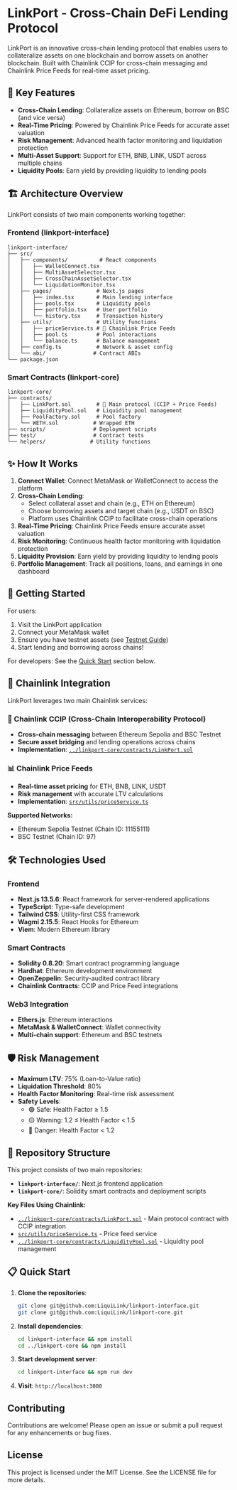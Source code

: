 # LinkPort - Cross-Chain DeFi Lending Protocol

LinkPort is an innovative cross-chain lending protocol that enables users to collateralize assets on one blockchain and borrow assets on another blockchain. Built with Chainlink CCIP for cross-chain messaging and Chainlink Price Feeds for real-time asset pricing.

## 🌟 Key Features

- **Cross-Chain Lending**: Collateralize assets on Ethereum, borrow on BSC (and vice versa)
- **Real-Time Pricing**: Powered by Chainlink Price Feeds for accurate asset valuation
- **Risk Management**: Advanced health factor monitoring and liquidation protection
- **Multi-Asset Support**: Support for ETH, BNB, LINK, USDT across multiple chains
- **Liquidity Pools**: Earn yield by providing liquidity to lending pools

## 🏗️ Architecture Overview

LinkPort consists of two main components working together:

### Frontend (linkport-interface)
```
linkport-interface/
├── src/
│   ├── components/          # React components
│   │   ├── WalletConnect.tsx
│   │   ├── MultiAssetSelector.tsx
│   │   ├── CrossChainAssetSelector.tsx
│   │   └── LiquidationMonitor.tsx
│   ├── pages/              # Next.js pages
│   │   ├── index.tsx       # Main lending interface
│   │   ├── pools.tsx       # Liquidity pools
│   │   ├── portfolio.tsx   # User portfolio
│   │   └── history.tsx     # Transaction history
│   ├── utils/              # Utility functions
│   │   ├── priceService.ts # 🔗 Chainlink Price Feeds
│   │   ├── pool.ts         # Pool interactions
│   │   └── balance.ts      # Balance management
│   ├── config.ts           # Network & asset config
│   └── abi/               # Contract ABIs
└── package.json
```

### Smart Contracts (linkport-core)
```
linkport-core/
├── contracts/
│   ├── LinkPort.sol        # 🔗 Main protocol (CCIP + Price Feeds)
│   ├── LiquidityPool.sol   # Liquidity pool management
│   ├── PoolFactory.sol     # Pool factory
│   └── WETH.sol           # Wrapped ETH
├── scripts/               # Deployment scripts
├── test/                  # Contract tests
└── helpers/              # Utility functions
```

## ✨ How It Works

1. **Connect Wallet**: Connect MetaMask or WalletConnect to access the platform
2. **Cross-Chain Lending**: 
   - Select collateral asset and chain (e.g., ETH on Ethereum)
   - Choose borrowing assets and target chain (e.g., USDT on BSC)
   - Platform uses Chainlink CCIP to facilitate cross-chain operations
3. **Real-Time Pricing**: Chainlink Price Feeds ensure accurate asset valuation
4. **Risk Monitoring**: Continuous health factor monitoring with liquidation protection
5. **Liquidity Provision**: Earn yield by providing liquidity to lending pools
6. **Portfolio Management**: Track all positions, loans, and earnings in one dashboard

## 🚀 Getting Started

For users:
1. Visit the LinkPort application
2. Connect your MetaMask wallet
3. Ensure you have testnet assets (see [Testnet Guide](./TESTNET_GUIDE.md))
4. Start lending and borrowing across chains!

For developers: See the [Quick Start](#-quick-start) section below.

## 🔗 Chainlink Integration

LinkPort leverages two main Chainlink services:

### 🌉 Chainlink CCIP (Cross-Chain Interoperability Protocol)
- **Cross-chain messaging** between Ethereum Sepolia and BSC Testnet
- **Secure asset bridging** and lending operations across chains
- **Implementation**: [`../linkport-core/contracts/LinkPort.sol`](../linkport-core/contracts/LinkPort.sol)

### 📊 Chainlink Price Feeds
- **Real-time asset pricing** for ETH, BNB, LINK, USDT
- **Risk management** with accurate LTV calculations
- **Implementation**: [`src/utils/priceService.ts`](./src/utils/priceService.ts)

**Supported Networks:**
- Ethereum Sepolia Testnet (Chain ID: 11155111)
- BSC Testnet (Chain ID: 97)

## 🛠 Technologies Used

### Frontend
- **Next.js 13.5.6**: React framework for server-rendered applications
- **TypeScript**: Type-safe development
- **Tailwind CSS**: Utility-first CSS framework
- **Wagmi 2.15.5**: React Hooks for Ethereum
- **Viem**: Modern Ethereum library

### Smart Contracts
- **Solidity 0.8.20**: Smart contract programming language
- **Hardhat**: Ethereum development environment
- **OpenZeppelin**: Security-audited contract library
- **Chainlink Contracts**: CCIP and Price Feed integrations

### Web3 Integration
- **Ethers.js**: Ethereum interactions
- **MetaMask & WalletConnect**: Wallet connectivity
- **Multi-chain support**: Ethereum and BSC testnets

## 🛡️ Risk Management

- **Maximum LTV**: 75% (Loan-to-Value ratio)
- **Liquidation Threshold**: 80%
- **Health Factor Monitoring**: Real-time risk assessment
- **Safety Levels**:
  - 🟢 Safe: Health Factor ≥ 1.5
  - 🟡 Warning: 1.2 ≤ Health Factor < 1.5
  - 🔴 Danger: Health Factor < 1.2

## 📁 Repository Structure

This project consists of two main repositories:

- **`linkport-interface/`**: Next.js frontend application
- **`linkport-core/`**: Solidity smart contracts and deployment scripts

**Key Files Using Chainlink:**
- [`../linkport-core/contracts/LinkPort.sol`](../linkport-core/contracts/LinkPort.sol) - Main protocol contract with CCIP integration
- [`src/utils/priceService.ts`](./src/utils/priceService.ts) - Price feed service
- [`../linkport-core/contracts/LiquidityPool.sol`](../linkport-core/contracts/LiquidityPool.sol) - Liquidity pool management

## 📋 Quick Start

1. **Clone the repositories**:
   ```bash
   git clone git@github.com:LiquiLink/linkport-interface.git
   git clone git@github.com:LiquiLink/linkport-core.git
   ```

2. **Install dependencies**:
   ```bash
   cd linkport-interface && npm install
   cd ../linkport-core && npm install
   ```

3. **Start development server**:
   ```bash
   cd linkport-interface && npm run dev
   ```

4. **Visit**: `http://localhost:3000`

## Contributing

Contributions are welcome! Please open an issue or submit a pull request for any enhancements or bug fixes.

## License

This project is licensed under the MIT License. See the LICENSE file for more details. 

